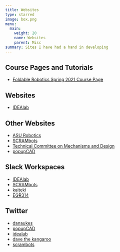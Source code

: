 ```yaml
---
title: Websites
type: starred
image: box.png
menu:
  main:
    weight: 20
    name: Websites
    parent: Misc
summary: Sites I have had a hand in developing
---
```



## Course Pages and Tutorials

* [Foldable Robotics Spring 2021 Course Page](https://foldable-robotics.github.io)

## Websites

* [IDEAlab](https://idealab.asu.edu)

## Other Websites

* [ASU Robotics](http://robotics.asu.edu)
* [SCRAMbots](https://www.scrambots.com)
* [Technical Committee on Mechanisms and Design](https://www.robotmechanisms.org)
* [popupCAD](http://www.popupcad.org)

## Slack Workspaces

* [IDEAlab](https://idealab-asu.slack.com)
* [SCRAMbots](https://scram-workspace.slack.com)
* [kaiteki](https://kaiteki-asu.slack.com)
* [EGR314](https://asu-2221-egr314-14618.slack.com)
<!--* [New Faculty](https://newfacultyatasu.slack.com)-->
<!--* [EGR314](https://asu-2211-egr314-15063.slack.com)-->
<!--* [EGR304](https://asu-2207-egr304-76246.slack.com)-->
<!--* [EGR557](https://asu-2211-egr557-30967.slack.com)-->

<!--
-->
## Twitter
* [danaukes](https://twitter.com/danaukes)
* [popupCAD](https://twitter.com/popupcad)
* [idealab](https://twitter.com/idealabasu)
* [dave the kangaroo](https://twitter.com/davethekangaroo)
* [scrambots](https://twitter.com/scrambots)
